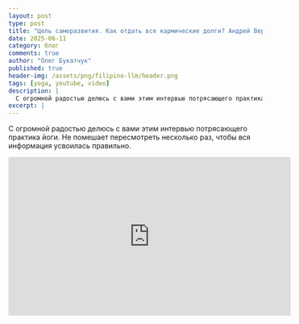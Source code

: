 ```yaml
---
layout: post
type: post
title: "Цель саморазвития. Как отдать все кармические долги? Андрей Верба"
date: 2025-06-11
category: блог
comments: true
author: "Олег Букатчук"
published: true
header-img: /assets/png/filipino-llm/header.png
tags: [yoga, youtube, video]
description: |
  С огромной радостью делюсь с вами этим интервью потрясающего практика йоги. Не помешает пересмотреть несколько раз, чтобы вся информация усвоилась правильно.
excerpt: |
---
```


<span class="firstcharacter">С</span> огромной радостью делюсь с вами этим интервью потрясающего практика йоги. Не помешает пересмотреть несколько раз, чтобы вся информация усвоилась правильно.

<iframe width="560" height="315" src="https://www.youtube.com/embed/8j-zbilH2nU?si=mgH3Dr2bX8gGaNSO" title="YouTube video player" frameborder="0" allow="accelerometer; autoplay; clipboard-write; encrypted-media; gyroscope; picture-in-picture; web-share" referrerpolicy="strict-origin-when-cross-origin" allowfullscreen></iframe>